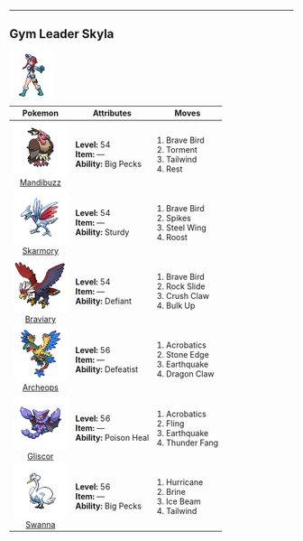 ---

## Gym Leader Skyla

![Gym Leader Skyla](../../assets/important_trainers/skyla.png)

| Pokemon | Attributes | Moves |
|:-------:|------------|-------|
| ![Mandibuzz](../../assets/sprites/mandibuzz/front.png)<br>[Mandibuzz](../../pokemon/mandibuzz.md/) |**Level:** 54<br>**Item:** —<br>**Ability:** Big Pecks | 1. Brave Bird<br>2. Torment<br>3. Tailwind<br>4. Rest |
| ![Skarmory](../../assets/sprites/skarmory/front.png)<br>[Skarmory](../../pokemon/skarmory.md/) |**Level:** 54<br>**Item:** —<br>**Ability:** Sturdy | 1. Brave Bird<br>2. Spikes<br>3. Steel Wing<br>4. Roost |
| ![Braviary](../../assets/sprites/braviary/front.png)<br>[Braviary](../../pokemon/braviary.md/) |**Level:** 54<br>**Item:** —<br>**Ability:** Defiant | 1. Brave Bird<br>2. Rock Slide<br>3. Crush Claw<br>4. Bulk Up |
| ![Archeops](../../assets/sprites/archeops/front.png)<br>[Archeops](../../pokemon/archeops.md/) |**Level:** 56<br>**Item:** —<br>**Ability:** Defeatist | 1. Acrobatics<br>2. Stone Edge<br>3. Earthquake<br>4. Dragon Claw |
| ![Gliscor](../../assets/sprites/gliscor/front.png)<br>[Gliscor](../../pokemon/gliscor.md/) |**Level:** 56<br>**Item:** —<br>**Ability:** Poison Heal | 1. Acrobatics<br>2. Fling<br>3. Earthquake<br>4. Thunder Fang |
| ![Swanna](../../assets/sprites/swanna/front.png)<br>[Swanna](../../pokemon/swanna.md/) |**Level:** 56<br>**Item:** —<br>**Ability:** Big Pecks | 1. Hurricane<br>2. Brine<br>3. Ice Beam<br>4. Tailwind |

